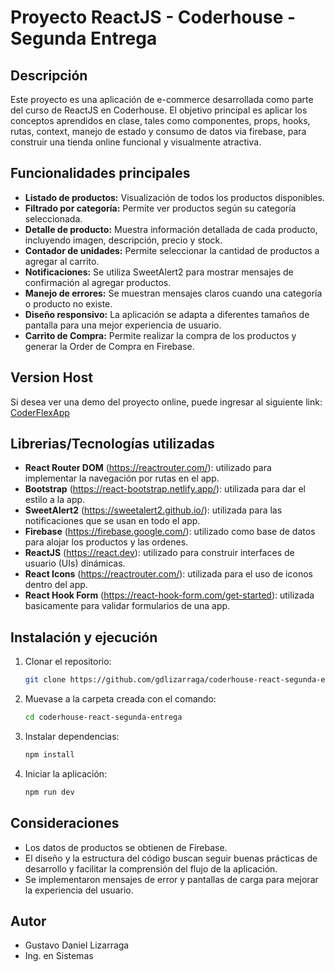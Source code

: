 # Proyecto ReactJS - Coderhouse - Segunda Entrega

## Descripción

Este proyecto es una aplicación de e-commerce desarrollada como parte del curso de ReactJS en Coderhouse. El objetivo principal es aplicar los conceptos aprendidos en clase, tales como componentes, props, hooks, rutas, context, manejo de estado y consumo de datos via firebase, para construir una tienda online funcional y visualmente atractiva.

## Funcionalidades principales

- **Listado de productos:** Visualización de todos los productos disponibles.
- **Filtrado por categoría:** Permite ver productos según su categoría seleccionada.
- **Detalle de producto:** Muestra información detallada de cada producto, incluyendo imagen, descripción, precio y stock.
- **Contador de unidades:** Permite seleccionar la cantidad de productos a agregar al carrito.
- **Notificaciones:** Se utiliza SweetAlert2 para mostrar mensajes de confirmación al agregar productos.
- **Manejo de errores:** Se muestran mensajes claros cuando una categoría o producto no existe.
- **Diseño responsivo:** La aplicación se adapta a diferentes tamaños de pantalla para una mejor experiencia de usuario.
- **Carrito de Compra:** Permite realizar la compra de los productos y generar la Order de Compra en Firebase.

## Version Host

Si desea ver una demo del proyecto online, puede ingresar al siguiente link: [CoderFlexApp]()

## Librerias/Tecnologías utilizadas

- **React Router DOM** (https://reactrouter.com/): utilizado para implementar la navegación por rutas en el app.
- **Bootstrap** (https://react-bootstrap.netlify.app/): utilizada para dar el estilo a la app.
- **SweetAlert2** (https://sweetalert2.github.io/): utilizada para las notificaciones que se usan en todo el app.
- **Firebase** (https://firebase.google.com/): utilizado como base de datos para alojar los productos y las ordenes.
- **ReactJS** (https://react.dev): utilizado para construir interfaces de usuario (UIs) dinámicas.
- **React Icons** (https://reactrouter.com/): utilizada para el uso de iconos dentro del app.
- **React Hook Form** (https://react-hook-form.com/get-started): utilizada basicamente para validar formularios de una app.

## Instalación y ejecución

1. Clonar el repositorio:
   ```sh
   git clone https://github.com/gdlizarraga/coderhouse-react-segunda-entrega.git
   ```
2. Muevase a la carpeta creada con el comando:
   ```sh
   cd coderhouse-react-segunda-entrega
   ```
3. Instalar dependencias:
   ```sh
   npm install
   ```
4. Iniciar la aplicación:
   ```sh
   npm run dev
   ```

## Consideraciones

- Los datos de productos se obtienen de Firebase.
- El diseño y la estructura del código buscan seguir buenas prácticas de desarrollo y facilitar la comprensión del flujo de la aplicación.
- Se implementaron mensajes de error y pantallas de carga para mejorar la experiencia del usuario.

## Autor

- Gustavo Daniel Lizarraga
- Ing. en Sistemas
